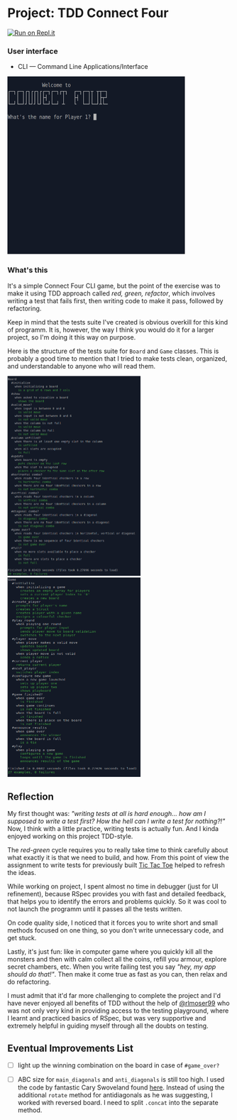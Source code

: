 # Project: TDD Connect Four

[![Run on Repl.it](https://repl.it/badge/github/Pandenok/connect_four)](http://connectfour.pandenok.repl.run/)

### User interface

- CLI — Command Line Applications/Interface

<img src="img/connect_four.gif" alt="Connect Four in action" width="400" height="400">

### What's this

It's a simple Connect Four CLI game, but the point of the exercise was to make it using TDD approach called *red, green, refactor*, which involves writing a test that fails first, then writing code to make it pass, followed by refactoring.

Keep in mind that the tests suite I've created is obvious overkill for this kind of programm. It is, however, the way I think you would do it for a larger project, so I'm doing it this way on purpose.

Here is the structure of the tests suite for `Board` and `Game` classes. This is probably a good time to mention that I tried to make tests clean, organized, and understandable to anyone who will read them.

<p float = 'left'>
    <img src="img/board_testing.png" alt="Board class tests suite structure" width="300" height="450">
    <img src="img/game_testing.png" alt="Game class tests suite structure" width="300" height="450">
</p>

## Reflection

My first thought was: *"writing tests at all is hard enough... how am I supposed to write a test first? How the hell can I write a test for nothing?!"* Now, I think with a little practice, writing tests is actually fun. And I kinda enjoyed working on this project TDD-style. 

The *red-green* cycle requires you to really take time to think carefully about what exactly it is that we need to build, and how. From this point of view the assignment to write tests for previously built [Tic Tac Toe](https://github.com/Pandenok/tic_tac_toe) helped to refresh the ideas.

While working on project, I spent almost no time in debugger (just for UI refinement), because RSpec provides you with fast and detailed feedback, that helps you to identify the errors and problems quickly. So it was cool to not launch the programm until it passes all the tests written.

On code quality side, I noticed that it forces you to write short and small methods focused on one thing, so you don't write unnecessary code, and get stuck.

Lastly, it's just fun: like in computer game where you quickly kill all the monsters and then with calm collect all the coins, refill you armour, explore secret chambers, etc. When you write failing test you say *"hey, my app should do that!"*. Then make it come true as fast as you can, then relax and do refactoring.  

I must admit that it'd far more challenging to complete the project and I'd have never enjoyed all  benefits of TDD without the help of [@rlmoser99](https://github.com/rlmoser99) who was not only very kind in providing access to the testing playground, where I learnt and practiced basics of RSpec, but was very supportive and extremely helpful in guiding myself through all the doubts on testing. 

## Eventual Improvements List

- [ ] light up the winning combination on the board in case of `#game_over?`

- [ ] ABC size for `main_diagonals` and `anti_diagonals` is still too high. I used the code by fantastic Cary Swoveland found [here](https://stackoverflow.com/questions/53690155/connect-4-diagonal-win-check). Instead of using the additional `rotate` method for antidiagonals as he was suggesting, I worked with reversed board. I need to split `.concat` into the separate method.